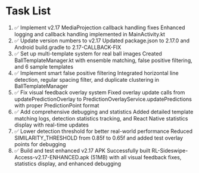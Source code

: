 # Task List

1. ✅ Implement v2.17 MediaProjection callback handling fixes
Enhanced logging and callback handling implemented in MainActivity.kt
2. ✅ Update version numbers to v2.17
Updated package.json to 2.17.0 and Android build.gradle to 2.17-CALLBACK-FIX
3. ✅ Set up multi-template system for real ball images
Created BallTemplateManager.kt with ensemble matching, false positive filtering, and 6 sample templates
4. ✅ Implement smart false positive filtering
Integrated horizontal line detection, regular spacing filter, and duplicate clustering in BallTemplateManager
5. ✅ Fix visual feedback overlay system
Fixed overlay update calls from updatePredictionOverlay to PredictionOverlayService.updatePredictions with proper PredictionPoint format
6. ✅ Add comprehensive debugging and statistics
Added detailed template matching logs, detection statistics tracking, and React Native statistics display with real-time updates
7. ✅ Lower detection threshold for better real-world performance
Reduced SIMILARITY_THRESHOLD from 0.85f to 0.65f and added test overlay points for debugging
8. ✅ Build and test enhanced v2.17 APK
Successfully built RL-Sideswipe-Access-v2.17-ENHANCED.apk (51MB) with all visual feedback fixes, statistics display, and enhanced debugging

